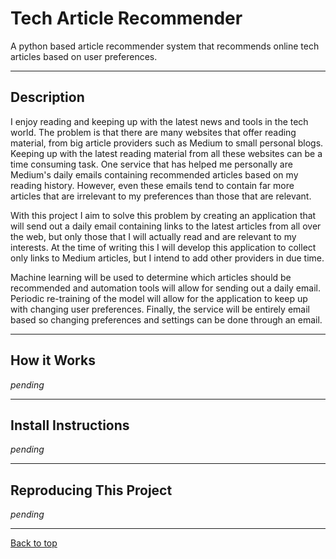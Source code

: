 # Tech Article Recommender

A python based article recommender system that recommends online tech articles based on user preferences.

___

## Description

I enjoy reading and keeping up with the latest news and tools in the tech world. The problem is that there are many websites that offer reading material, from big article providers such as Medium to small personal blogs. Keeping up with the latest reading material from all these websites can be a time consuming task. One service that has helped me personally are Medium's daily emails containing recommended articles based on my reading history. However, even these emails tend to contain far more articles that are irrelevant to my preferences than those that are relevant.

With this project I aim to solve this problem by creating an application that will send out a daily email containing links to the latest articles from all over the web, but only those that I will actually read and are relevant to my interests. At the time of writing this I will develop this application to collect only links to Medium articles, but I intend to add other providers in due time.

Machine learning will be used to determine which articles should be recommended and automation tools will allow for sending out a daily email. Periodic re-training of the model will allow for the application to keep up with changing user preferences. Finally, the service will be entirely email based so changing preferences and settings can be done through an email.

___

## How it Works

<i>pending</i>

___

## Install Instructions

<i>pending</i>

___

## Reproducing This Project

<i>pending</i>

___

[Back to top](#tech-article-recommender)